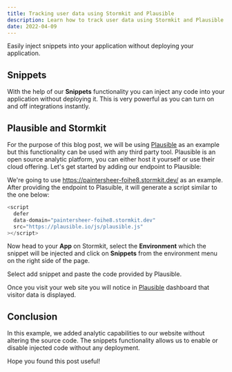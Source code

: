 ```yaml
---
title: Tracking user data using Stormkit and Plausible
description: Learn how to track user data using Stormkit and Plausible without deploying your application. Inject snippets instantly with this powerful functionality.
date: 2022-04-09
---
```


Easily inject snippets into your application without deploying your application.

<!--more-->

## Snippets

With the help of our **Snippets** functionality you can inject any code into your application without deploying it. This is very powerful as you can turn on and off integrations instantly.

## Plausible and Stormkit

For the purpose of this blog post, we will be using [Plausible](https://plausible.io) as an example but this
functionality can be used with any third party tool. Plausible is an open source analytic platform, you can either host it yourself or use their cloud offering. Let's get started by adding our endpoint to Plausible:

<sk-article-image 
    src="blog/analytics/plausible-setup.png" 
    alt="Plausible" 
    class="bg-plausible-safe mt-8">
</sk-article-image>

We're going to use https://paintersheer-foihe8.stormkit.dev/ as an example.
After providing the endpoint to Plasuible, it will generate a script similar to the one below:

```javascript
<script
  defer
  data-domain="paintersheer-foihe8.stormkit.dev"
  src="https://plausible.io/js/plausible.js"
></script>
```

Now head to your **App** on Stormkit, select the **Environment** which the snippet will be injected and click on **Snippets** from the environment menu on the right side of the page.

<sk-article-image src="blog/analytics/snippet-overall.png" alt="Snippets" class="bg-blue-50 mt-8"></sk-article-image>

Select add snippet and paste the code provided by Plausible.

<sk-article-image src="blog/analytics/add-snippet.png" alt="Add snippet" class="bg-blue-50 mt-8"></sk-article-image>

Once you visit your web site you will notice in [Plausible](https://plausible.io) dashboard that visitor data is displayed.

## Conclusion

In this example, we added analytic capabilities to our website without altering the source code. The snippets functionality allows us to enable or disable injected code without any deployment.

Hope you found this post useful!
